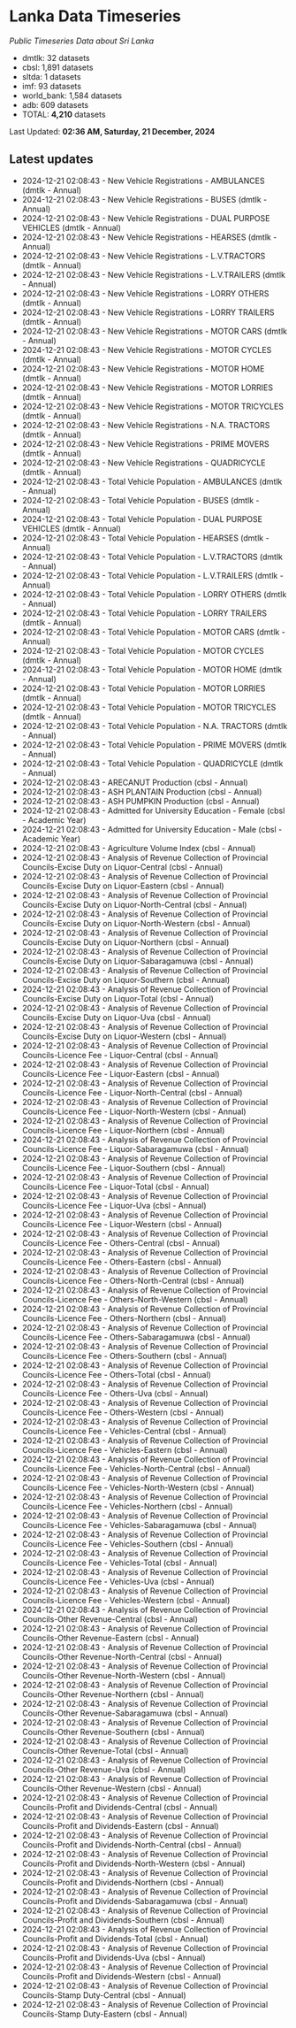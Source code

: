 # Lanka Data Timeseries
*Public Timeseries Data about Sri Lanka*

* dmtlk: 32 datasets
* cbsl: 1,891 datasets
* sltda: 1 datasets
* imf: 93 datasets
* world_bank: 1,584 datasets
* adb: 609 datasets
* TOTAL: **4,210** datasets

Last Updated: **02:36 AM, Saturday, 21 December, 2024**

## Latest updates

* 2024-12-21 02:08:43 - New Vehicle Registrations - AMBULANCES (dmtlk - Annual)
* 2024-12-21 02:08:43 - New Vehicle Registrations - BUSES (dmtlk - Annual)
* 2024-12-21 02:08:43 - New Vehicle Registrations - DUAL PURPOSE VEHICLES (dmtlk - Annual)
* 2024-12-21 02:08:43 - New Vehicle Registrations - HEARSES (dmtlk - Annual)
* 2024-12-21 02:08:43 - New Vehicle Registrations - L.V.TRACTORS (dmtlk - Annual)
* 2024-12-21 02:08:43 - New Vehicle Registrations - L.V.TRAILERS (dmtlk - Annual)
* 2024-12-21 02:08:43 - New Vehicle Registrations - LORRY OTHERS (dmtlk - Annual)
* 2024-12-21 02:08:43 - New Vehicle Registrations - LORRY TRAILERS (dmtlk - Annual)
* 2024-12-21 02:08:43 - New Vehicle Registrations - MOTOR CARS (dmtlk - Annual)
* 2024-12-21 02:08:43 - New Vehicle Registrations - MOTOR CYCLES (dmtlk - Annual)
* 2024-12-21 02:08:43 - New Vehicle Registrations - MOTOR HOME (dmtlk - Annual)
* 2024-12-21 02:08:43 - New Vehicle Registrations - MOTOR LORRIES (dmtlk - Annual)
* 2024-12-21 02:08:43 - New Vehicle Registrations - MOTOR TRICYCLES (dmtlk - Annual)
* 2024-12-21 02:08:43 - New Vehicle Registrations - N.A. TRACTORS (dmtlk - Annual)
* 2024-12-21 02:08:43 - New Vehicle Registrations - PRIME MOVERS (dmtlk - Annual)
* 2024-12-21 02:08:43 - New Vehicle Registrations - QUADRICYCLE (dmtlk - Annual)
* 2024-12-21 02:08:43 - Total Vehicle Population - AMBULANCES (dmtlk - Annual)
* 2024-12-21 02:08:43 - Total Vehicle Population - BUSES (dmtlk - Annual)
* 2024-12-21 02:08:43 - Total Vehicle Population - DUAL PURPOSE VEHICLES (dmtlk - Annual)
* 2024-12-21 02:08:43 - Total Vehicle Population - HEARSES (dmtlk - Annual)
* 2024-12-21 02:08:43 - Total Vehicle Population - L.V.TRACTORS (dmtlk - Annual)
* 2024-12-21 02:08:43 - Total Vehicle Population - L.V.TRAILERS (dmtlk - Annual)
* 2024-12-21 02:08:43 - Total Vehicle Population - LORRY OTHERS (dmtlk - Annual)
* 2024-12-21 02:08:43 - Total Vehicle Population - LORRY TRAILERS (dmtlk - Annual)
* 2024-12-21 02:08:43 - Total Vehicle Population - MOTOR CARS (dmtlk - Annual)
* 2024-12-21 02:08:43 - Total Vehicle Population - MOTOR CYCLES (dmtlk - Annual)
* 2024-12-21 02:08:43 - Total Vehicle Population - MOTOR HOME (dmtlk - Annual)
* 2024-12-21 02:08:43 - Total Vehicle Population - MOTOR LORRIES (dmtlk - Annual)
* 2024-12-21 02:08:43 - Total Vehicle Population - MOTOR TRICYCLES (dmtlk - Annual)
* 2024-12-21 02:08:43 - Total Vehicle Population - N.A. TRACTORS (dmtlk - Annual)
* 2024-12-21 02:08:43 - Total Vehicle Population - PRIME MOVERS (dmtlk - Annual)
* 2024-12-21 02:08:43 - Total Vehicle Population - QUADRICYCLE (dmtlk - Annual)
* 2024-12-21 02:08:43 - ARECANUT Production (cbsl - Annual)
* 2024-12-21 02:08:43 - ASH PLANTAIN Production (cbsl - Annual)
* 2024-12-21 02:08:43 - ASH PUMPKIN Production (cbsl - Annual)
* 2024-12-21 02:08:43 - Admitted for University Education - Female (cbsl - Academic Year)
* 2024-12-21 02:08:43 - Admitted for University Education - Male (cbsl - Academic Year)
* 2024-12-21 02:08:43 - Agriculture Volume Index (cbsl - Annual)
* 2024-12-21 02:08:43 - Analysis of Revenue Collection of Provincial Councils-Excise Duty on Liquor-Central (cbsl - Annual)
* 2024-12-21 02:08:43 - Analysis of Revenue Collection of Provincial Councils-Excise Duty on Liquor-Eastern (cbsl - Annual)
* 2024-12-21 02:08:43 - Analysis of Revenue Collection of Provincial Councils-Excise Duty on Liquor-North-Central (cbsl - Annual)
* 2024-12-21 02:08:43 - Analysis of Revenue Collection of Provincial Councils-Excise Duty on Liquor-North-Western (cbsl - Annual)
* 2024-12-21 02:08:43 - Analysis of Revenue Collection of Provincial Councils-Excise Duty on Liquor-Northern (cbsl - Annual)
* 2024-12-21 02:08:43 - Analysis of Revenue Collection of Provincial Councils-Excise Duty on Liquor-Sabaragamuwa (cbsl - Annual)
* 2024-12-21 02:08:43 - Analysis of Revenue Collection of Provincial Councils-Excise Duty on Liquor-Southern (cbsl - Annual)
* 2024-12-21 02:08:43 - Analysis of Revenue Collection of Provincial Councils-Excise Duty on Liquor-Total (cbsl - Annual)
* 2024-12-21 02:08:43 - Analysis of Revenue Collection of Provincial Councils-Excise Duty on Liquor-Uva (cbsl - Annual)
* 2024-12-21 02:08:43 - Analysis of Revenue Collection of Provincial Councils-Excise Duty on Liquor-Western (cbsl - Annual)
* 2024-12-21 02:08:43 - Analysis of Revenue Collection of Provincial Councils-Licence Fee - Liquor-Central (cbsl - Annual)
* 2024-12-21 02:08:43 - Analysis of Revenue Collection of Provincial Councils-Licence Fee - Liquor-Eastern (cbsl - Annual)
* 2024-12-21 02:08:43 - Analysis of Revenue Collection of Provincial Councils-Licence Fee - Liquor-North-Central (cbsl - Annual)
* 2024-12-21 02:08:43 - Analysis of Revenue Collection of Provincial Councils-Licence Fee - Liquor-North-Western (cbsl - Annual)
* 2024-12-21 02:08:43 - Analysis of Revenue Collection of Provincial Councils-Licence Fee - Liquor-Northern (cbsl - Annual)
* 2024-12-21 02:08:43 - Analysis of Revenue Collection of Provincial Councils-Licence Fee - Liquor-Sabaragamuwa (cbsl - Annual)
* 2024-12-21 02:08:43 - Analysis of Revenue Collection of Provincial Councils-Licence Fee - Liquor-Southern (cbsl - Annual)
* 2024-12-21 02:08:43 - Analysis of Revenue Collection of Provincial Councils-Licence Fee - Liquor-Total (cbsl - Annual)
* 2024-12-21 02:08:43 - Analysis of Revenue Collection of Provincial Councils-Licence Fee - Liquor-Uva (cbsl - Annual)
* 2024-12-21 02:08:43 - Analysis of Revenue Collection of Provincial Councils-Licence Fee - Liquor-Western (cbsl - Annual)
* 2024-12-21 02:08:43 - Analysis of Revenue Collection of Provincial Councils-Licence Fee - Others-Central (cbsl - Annual)
* 2024-12-21 02:08:43 - Analysis of Revenue Collection of Provincial Councils-Licence Fee - Others-Eastern (cbsl - Annual)
* 2024-12-21 02:08:43 - Analysis of Revenue Collection of Provincial Councils-Licence Fee - Others-North-Central (cbsl - Annual)
* 2024-12-21 02:08:43 - Analysis of Revenue Collection of Provincial Councils-Licence Fee - Others-North-Western (cbsl - Annual)
* 2024-12-21 02:08:43 - Analysis of Revenue Collection of Provincial Councils-Licence Fee - Others-Northern (cbsl - Annual)
* 2024-12-21 02:08:43 - Analysis of Revenue Collection of Provincial Councils-Licence Fee - Others-Sabaragamuwa (cbsl - Annual)
* 2024-12-21 02:08:43 - Analysis of Revenue Collection of Provincial Councils-Licence Fee - Others-Southern (cbsl - Annual)
* 2024-12-21 02:08:43 - Analysis of Revenue Collection of Provincial Councils-Licence Fee - Others-Total (cbsl - Annual)
* 2024-12-21 02:08:43 - Analysis of Revenue Collection of Provincial Councils-Licence Fee - Others-Uva (cbsl - Annual)
* 2024-12-21 02:08:43 - Analysis of Revenue Collection of Provincial Councils-Licence Fee - Others-Western (cbsl - Annual)
* 2024-12-21 02:08:43 - Analysis of Revenue Collection of Provincial Councils-Licence Fee - Vehicles-Central (cbsl - Annual)
* 2024-12-21 02:08:43 - Analysis of Revenue Collection of Provincial Councils-Licence Fee - Vehicles-Eastern (cbsl - Annual)
* 2024-12-21 02:08:43 - Analysis of Revenue Collection of Provincial Councils-Licence Fee - Vehicles-North-Central (cbsl - Annual)
* 2024-12-21 02:08:43 - Analysis of Revenue Collection of Provincial Councils-Licence Fee - Vehicles-North-Western (cbsl - Annual)
* 2024-12-21 02:08:43 - Analysis of Revenue Collection of Provincial Councils-Licence Fee - Vehicles-Northern (cbsl - Annual)
* 2024-12-21 02:08:43 - Analysis of Revenue Collection of Provincial Councils-Licence Fee - Vehicles-Sabaragamuwa (cbsl - Annual)
* 2024-12-21 02:08:43 - Analysis of Revenue Collection of Provincial Councils-Licence Fee - Vehicles-Southern (cbsl - Annual)
* 2024-12-21 02:08:43 - Analysis of Revenue Collection of Provincial Councils-Licence Fee - Vehicles-Total (cbsl - Annual)
* 2024-12-21 02:08:43 - Analysis of Revenue Collection of Provincial Councils-Licence Fee - Vehicles-Uva (cbsl - Annual)
* 2024-12-21 02:08:43 - Analysis of Revenue Collection of Provincial Councils-Licence Fee - Vehicles-Western (cbsl - Annual)
* 2024-12-21 02:08:43 - Analysis of Revenue Collection of Provincial Councils-Other Revenue-Central (cbsl - Annual)
* 2024-12-21 02:08:43 - Analysis of Revenue Collection of Provincial Councils-Other Revenue-Eastern (cbsl - Annual)
* 2024-12-21 02:08:43 - Analysis of Revenue Collection of Provincial Councils-Other Revenue-North-Central (cbsl - Annual)
* 2024-12-21 02:08:43 - Analysis of Revenue Collection of Provincial Councils-Other Revenue-North-Western (cbsl - Annual)
* 2024-12-21 02:08:43 - Analysis of Revenue Collection of Provincial Councils-Other Revenue-Northern (cbsl - Annual)
* 2024-12-21 02:08:43 - Analysis of Revenue Collection of Provincial Councils-Other Revenue-Sabaragamuwa (cbsl - Annual)
* 2024-12-21 02:08:43 - Analysis of Revenue Collection of Provincial Councils-Other Revenue-Southern (cbsl - Annual)
* 2024-12-21 02:08:43 - Analysis of Revenue Collection of Provincial Councils-Other Revenue-Total (cbsl - Annual)
* 2024-12-21 02:08:43 - Analysis of Revenue Collection of Provincial Councils-Other Revenue-Uva (cbsl - Annual)
* 2024-12-21 02:08:43 - Analysis of Revenue Collection of Provincial Councils-Other Revenue-Western (cbsl - Annual)
* 2024-12-21 02:08:43 - Analysis of Revenue Collection of Provincial Councils-Profit and Dividends-Central (cbsl - Annual)
* 2024-12-21 02:08:43 - Analysis of Revenue Collection of Provincial Councils-Profit and Dividends-Eastern (cbsl - Annual)
* 2024-12-21 02:08:43 - Analysis of Revenue Collection of Provincial Councils-Profit and Dividends-North-Central (cbsl - Annual)
* 2024-12-21 02:08:43 - Analysis of Revenue Collection of Provincial Councils-Profit and Dividends-North-Western (cbsl - Annual)
* 2024-12-21 02:08:43 - Analysis of Revenue Collection of Provincial Councils-Profit and Dividends-Northern (cbsl - Annual)
* 2024-12-21 02:08:43 - Analysis of Revenue Collection of Provincial Councils-Profit and Dividends-Sabaragamuwa (cbsl - Annual)
* 2024-12-21 02:08:43 - Analysis of Revenue Collection of Provincial Councils-Profit and Dividends-Southern (cbsl - Annual)
* 2024-12-21 02:08:43 - Analysis of Revenue Collection of Provincial Councils-Profit and Dividends-Total (cbsl - Annual)
* 2024-12-21 02:08:43 - Analysis of Revenue Collection of Provincial Councils-Profit and Dividends-Uva (cbsl - Annual)
* 2024-12-21 02:08:43 - Analysis of Revenue Collection of Provincial Councils-Profit and Dividends-Western (cbsl - Annual)
* 2024-12-21 02:08:43 - Analysis of Revenue Collection of Provincial Councils-Stamp Duty-Central (cbsl - Annual)
* 2024-12-21 02:08:43 - Analysis of Revenue Collection of Provincial Councils-Stamp Duty-Eastern (cbsl - Annual)